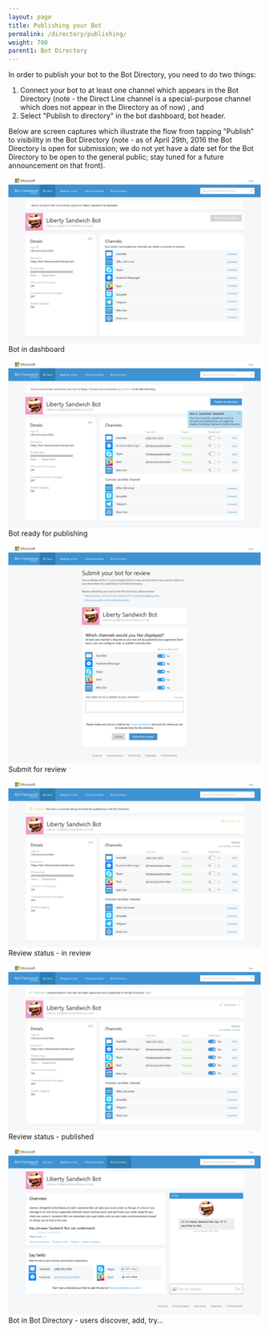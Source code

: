 ```yaml
---
layout: page
title: Publishing your Bot
permalink: /directory/publishing/
weight: 700
parent1: Bot Directory
---
```


In order to publish your bot to the Bot Directory, you need to do two things: 

1. Connect your bot to at least one channel which appears in the Bot Directory (note - the Direct Line channel is a special-purpose channel which does not appear in the Directory as of now) , and
2. Select "Publish to directory" in the bot dashboard, bot header.

Below are screen captures which illustrate the flow from tapping "Publish" to visibility in the Bot Directory (note - as of April 29th, 2016 the Bot Directory is open for submission; we do not yet have a date set for the Bot Directory to be open to the general public; stay tuned for a future announcement on that front).

![View your bot in the dashboard](/images/1-reviews_no-channels-connected.png)
<span class="imagecaption">Bot in dashboard</span>

![Bot ready for publishing](/images/2-reviews_ready-to-publish.png)
<span class="imagecaption">Bot ready for publishing</span>

![Submit for review](/images/3-submit.png)
<span class="imagecaption">Submit for review</span>

![Review status - in review](/images/4-reviews_in-review.png)
<span class="imagecaption">Review status - in review</span>

![Review status - published](images/5-reviews_published.png)
<span class="imagecaption">Review status - published</span>

![Bot in Bot Directory](/images/6-Directory-detail.png)
<span class="imagecaption">Bot in Bot Directory - users discover, add, try...</span>

